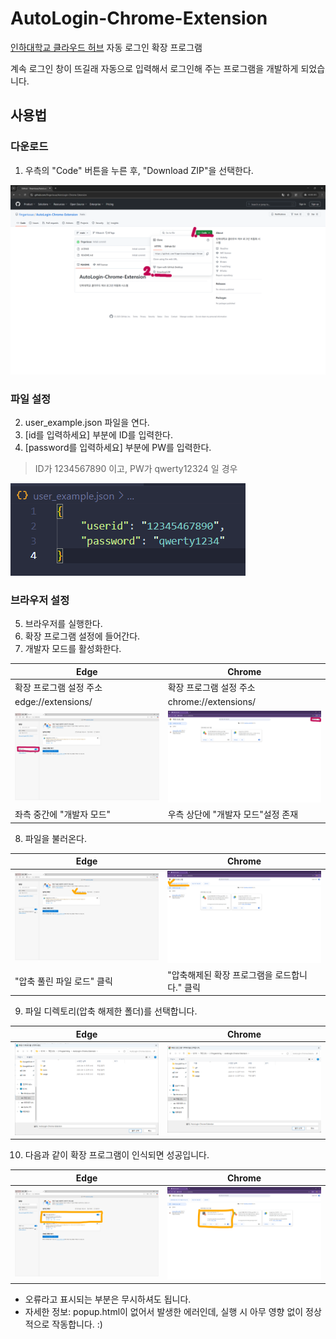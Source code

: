 # AutoLogin-Chrome-Extension
[인하대학교 클라우드 허브](https://cloud.inha.ac.kr/) 자동 로그인 확장 프로그램

계속 로그인 창이 뜨길래 자동으로 입력해서 로그인해 주는 프로그램을 개발하게 되었습니다.

## 사용법
### 다운로드
1. 우측의 "Code" 버튼을 누른 후, "Download ZIP"을 선택한다.

![다운로드](./usage/download.png)

### 파일 설정
2. user_example.json 파일을 연다.
3. [id를 입력하세요] 부분에 ID를 입력한다.
4. [password를 입력하세요] 부분에 PW를 입력한다.

> ID가 1234567890 이고, PW가 qwerty12324 일 경우

![JSON 설정](./usage/json_setting.png)

### 브라우저 설정
5. 브라우저를 실행한다.
6. 확장 프로그램 설정에 들어간다.
7. 개발자 모드를 활성화한다.

|Edge|Chrome|
|---|---|
|확장 프로그램 설정 주소|확장 프로그램 설정 주소|
|edge://extensions/|chrome://extensions/|
|![Edge 확장 프로그램 설정](./usage/edge_extension.png)|![Chrome 확장 프로그램 설정](./usage/chrome_extension.png)|
|좌측 중간에 "개발자 모드"|우측 상단에 "개발자 모드"설정 존재|

8. 파일을 불러온다.

|Edge|Chrome|
|---|---|
|![Edge 확장 프로그램 불러오기](./usage/edge_load.png)|![Chrome 확장 프로그램 불러오기](./usage/chrome_load.png)|
|"압축 풀린 파일 로드" 클릭|"압축해제된 확장 프로그램을 로드합니다." 클릭|

9. 파일 디렉토리(압축 해제한 폴더)를 선택합니다.

|Edge|Chrome|
|---|---|
|![Edge 확장 프로그램 불러오기-디렉토리](./usage/edge_load_directory.png)|![Chrome 확장 프로그램 설정-디렉토리](./usage/chrome_load_directory.png)|

10. 다음과 같이 확장 프로그램이 인식되면 성공입니다.

|Edge|Chrome|
|---|---|
|![Edge 확장 프로그램 성공](./usage/edge_success.png)|![Chrome 확장 프로그램 성공](./usage/chrome_success.png)|

- 오류라고 표시되는 부분은 무시하셔도 됩니다.
- 자세한 정보: popup.html이 없어서 발생한 에러인데, 실행 시 아무 영향 없이 정상적으로 작동합니다. :)